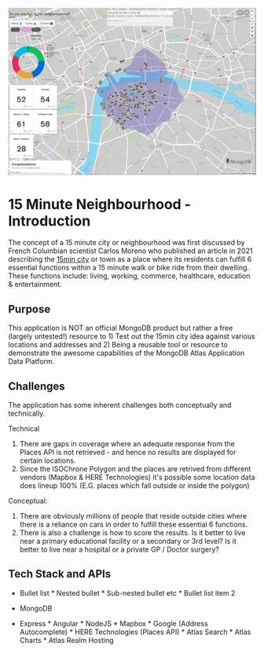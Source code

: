 ![alt text](https://github.com/michaeljkavanagh-irl/fmn/blob/master/src/assets/images/MOngoDB_LDN.png?raw=true)

# 15 Minute Neighbourhood - Introduction

The concept of a 15 minute city or neighbourhood was first discussed by French Columbian scientist Carlos Moreno who published an article in 2021 describing the <a href="https://en.wikipedia.org/wiki/15-minute_city">15min city</a> or town as a place where its residents can fulfill 6 essential functions within a 15 minute walk or bike ride from their dwelling. These functions include: living, working, commerce, healthcare, education & entertainment. 

## Purpose

This application is NOT an official MongoDB product but rather a free (largely untested!) resource to 1) Test out the 15min city idea against various locations and addresses and 2) Being a reusable tool or resource to demonstrate the awesome capabilities of the MongoDB Atlas Application Data Platform. 


## Challenges
The application has some inherent challenges both conceptually and technically. 

Technical 
1) There are gaps in coverage where an adequate response from the Places API is not retrieved - and hence no results are displayed for certain locations.
2) Since the ISOChrone Polygon and the places are retrived from different vendors (Mapbox & HERE Technologies) it's possible some location data does lineup 100% (E.G. places which fall outside or inside the polygon)

Conceptual:
1) There are obviously millions of people that reside outside cities where there is a reliance on cars in order to fulfill these essential 6 functions. 
2) There is also a challenge is how to score the results. Is it better to live near a primary educational facility or a secondary or 3rd level? Is it better to live near a hospital or a private GP / Doctor surgery? 

## Tech Stack and APIs
* Bullet list
              * Nested bullet
                  * Sub-nested bullet etc
          * Bullet list item 2

 * MongoDB
 * Express
          * Angular
          * NodeJS
          * Mapbox
          * Google (Address Autocomplete)
          * HERE Technologies (Places API)
          * Atlas Search
          * Atlas Charts
          * Atlas Realm Hosting


